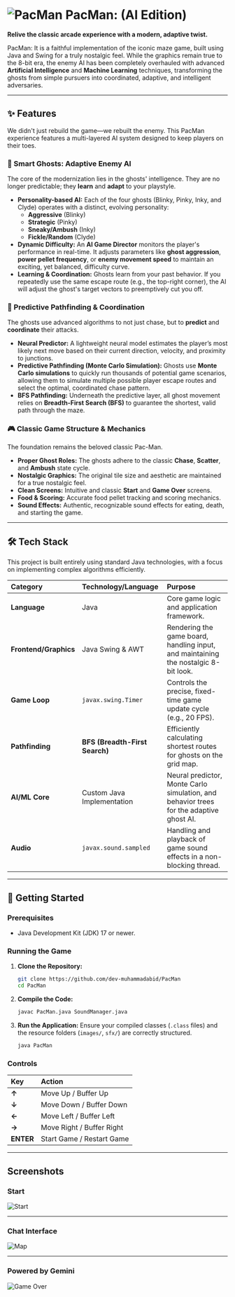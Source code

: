 # ![PacMan](src/images/pm-Right.png) PacMan: (AI Edition)

**Relive the classic arcade experience with a modern, adaptive twist.**

PacMan: It is a faithful implementation of the iconic maze game, built using Java and Swing for a truly nostalgic feel. While the graphics remain true to the 8-bit era, the enemy AI has been completely overhauled with advanced **Artificial Intelligence** and **Machine Learning** techniques, transforming the ghosts from simple pursuers into coordinated, adaptive, and intelligent adversaries.



---

## ✨ Features

We didn't just rebuild the game—we rebuilt the enemy. This PacMan experience features a multi-layered AI system designed to keep players on their toes.

### 👻 Smart Ghosts: Adaptive Enemy AI

The core of the modernization lies in the ghosts' intelligence. They are no longer predictable; they **learn** and **adapt** to your playstyle.

* **Personality-based AI:** Each of the four ghosts (Blinky, Pinky, Inky, and Clyde) operates with a distinct, evolving personality:
    * **Aggressive** (Blinky)
    * **Strategic** (Pinky)
    * **Sneaky/Ambush** (Inky)
    * **Fickle/Random** (Clyde)
* **Dynamic Difficulty:** An **AI Game Director** monitors the player's performance in real-time. It adjusts parameters like **ghost aggression**, **power pellet frequency**, or **enemy movement speed** to maintain an exciting, yet balanced, difficulty curve.
* **Learning & Coordination:** Ghosts learn from your past behavior. If you repeatedly use the same escape route (e.g., the top-right corner), the AI will adjust the ghost's target vectors to preemptively cut you off.

### 🧠 Predictive Pathfinding & Coordination

The ghosts use advanced algorithms to not just chase, but to **predict** and **coordinate** their attacks.

* **Neural Predictor:** A lightweight neural model estimates the player’s most likely next move based on their current direction, velocity, and proximity to junctions.
* **Predictive Pathfinding (Monte Carlo Simulation):** Ghosts use **Monte Carlo simulations** to quickly run thousands of potential game scenarios, allowing them to simulate multiple possible player escape routes and select the optimal, coordinated chase pattern.
* **BFS Pathfinding:** Underneath the predictive layer, all ghost movement relies on **Breadth-First Search (BFS)** to guarantee the shortest, valid path through the maze.

### 🎮 Classic Game Structure & Mechanics

The foundation remains the beloved classic Pac-Man.

* **Proper Ghost Roles:** The ghosts adhere to the classic **Chase**, **Scatter**, and **Ambush** state cycle.
* **Nostalgic Graphics:** The original tile size and aesthetic are maintained for a true nostalgic feel.
* **Clean Screens:** Intuitive and classic **Start** and **Game Over** screens.
* **Food & Scoring:** Accurate food pellet tracking and scoring mechanics.
* **Sound Effects:** Authentic, recognizable sound effects for eating, death, and starting the game.

---

## 🛠️ Tech Stack

This project is built entirely using standard Java technologies, with a focus on implementing complex algorithms efficiently.

| Category | Technology/Language | Purpose |
| :--- | :--- | :--- |
| **Language** | Java | Core game logic and application framework. |
| **Frontend/Graphics** | Java Swing & AWT | Rendering the game board, handling input, and maintaining the nostalgic 8-bit look. |
| **Game Loop** | `javax.swing.Timer` | Controls the precise, fixed-time game update cycle (e.g., 20 FPS). |
| **Pathfinding** | **BFS (Breadth-First Search)** | Efficiently calculating shortest routes for ghosts on the grid map. |
| **AI/ML Core** | Custom Java Implementation | Neural predictor, Monte Carlo simulation, and behavior trees for the adaptive ghost AI. |
| **Audio** | `javax.sound.sampled` | Handling and playback of game sound effects in a non-blocking thread. |

---

## 🚀 Getting Started

### Prerequisites

* Java Development Kit (JDK) 17 or newer.

### Running the Game

1.  **Clone the Repository:**
    ```bash
    git clone https://github.com/dev-muhammadabid/PacMan
    cd PacMan
    ```
2.  **Compile the Code:**
    ```bash
    javac PacMan.java SoundManager.java
    ```
3.  **Run the Application:**
    Ensure your compiled classes (`.class` files) and the resource folders (`images/`, `sfx/`) are correctly structured.
    ```bash
    java PacMan
    ```

### Controls

| Key | Action |
| :--- | :--- |
| **↑** | Move Up / Buffer Up |
| **↓** | Move Down / Buffer Down |
| **←** | Move Left / Buffer Left |
| **→** | Move Right / Buffer Right |
| **ENTER** | Start Game / Restart Game |

---


## Screenshots

### Start
![Start](/screenshots/ss_start.png)

---

### Chat Interface
![Map](/screenshots/ss_map.png)

---

### Powered by Gemini
![Game Over](/screenshots/ss_gameover.png)
